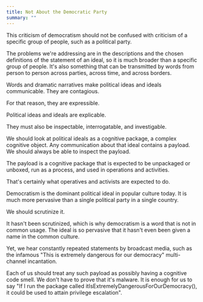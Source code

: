 ```yaml
---
title: Not About the Democratic Party
summary: ""
---
```

This criticism of democratism should not be confused with criticism of a specific group of people, such as a political party.

The problems we're addressing are in the descriptions and the chosen definitions of the statement of an ideal, so it is much broader than a specific group of people. It's also something that can be transmitted by words from person to person across parties, across time, and across borders.

Words and dramatic narratives make political ideas and ideals communicable. They are contagious.

For that reason, they are expressible.

Political ideas and ideals are explicable.

They must also be inspectable, interrogatable, and investigable.

We should look at political ideals as a cognitive package, a complex cognitive object. Any communication about that ideal contains a payload. We should always be able to inspect the payload.

The payload is a cognitive package that is expected to be unpackaged or unboxed, run as a process, and used in operations and activities.

That's certainly what operatives and activists are expected to do.

Democratism is the dominant political ideal in popular culture today. It is much more pervasive than a single political party in a single country.

We should scrutinize it.

It hasn't been scrutinized, which is why democratism is a word that is not in common usage. The ideal is so pervasive that it hasn't even been given a name in the common culture.

Yet, we hear constantly repeated statements by broadcast media, such as the infamous "This is extremely dangerous for our democracy" multi-channel incantation.

Each of us should treat any such payload as possibly having a cognitive code smell. We don't have to prove that it's malware. It is enough for us to say "If I run the package called itIsExtremelyDangerousForOurDemocracy(), it could be used to attain privilege escalation".